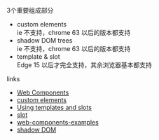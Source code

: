 3个重要组成部分

- custom elements  
  ie 不支持，chrome 63 以后的版本都支持
- shadow DOM trees  
  ie 不支持，chrome 63 以后的版本都支持
- template & slot  
  Edge 15 以后才完全支持，其余浏览器基本都支持
  
  
links

- [Web Components](https://developer.mozilla.org/zh-CN/docs/Web/Web_Components)
- [custom elements](https://developer.mozilla.org/zh-CN/docs/Web/Web_Components/Using_custom_elements)
- [Using templates and slots](https://developer.mozilla.org/zh-CN/docs/Web/Web_Components/Using_templates_and_slots)
- [slot](https://developer.mozilla.org/zh-CN/docs/Web/HTML/Element/slot)
- [web-components-examples](https://github.com/mdn/https://github.com/mdn/web-components-examples)
- [shadow DOM](https://developer.mozilla.org/zh-CN/docs/Web/Web_Components/Using_shadow_DOM)
